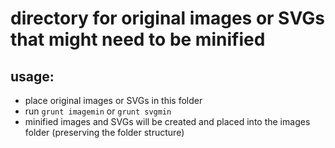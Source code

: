 # directory for original images or SVGs that might need to be minified

## usage:
* place original images or SVGs in this folder
* run `grunt imagemin` or `grunt svgmin`
* minified images and SVGs will be created and placed into the images folder (preserving the folder structure)
